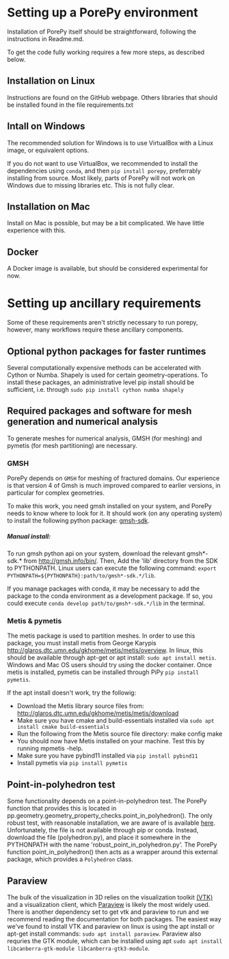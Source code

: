 # Setting up a PorePy environment
Installation of PorePy itself should be straightforward, following the instructions in Readme.md.

To get the code fully working requires a few more steps, as described below.

## Installation on Linux
Instructions are found on the GitHub webpage. Others libraries that should be installed found in the file requirements.txt

## Intall on Windows
The recommended solution for Windows is to use VirtualBox with a Linux image, or equivalent options.

If you do not want to use VirtualBox, we recommended 
to install the dependencies using `conda`, and then `pip install porepy`, preferrably installing from source.
Most likely, parts of PorePy will not work on Windows due to missing libraries etc. This is not fully clear.

## Installation on Mac
Install on Mac is possible, but may be a bit complicated. We have little experience with this.

## Docker
A Docker image is available, but should be considered experimental for now.

# Setting up ancillary requirements

Some of these requirements aren't strictly necessary to run porepy, however, many workflows require these ancillary components.

## Optional python packages for faster runtimes

Several computationally expensive methods can be accelerated with Cython or Numba. Shapely is used for certain geometry-operations. To install these packages, an administrative level pip install should be sufficient, i.e. through `sudo pip install cython numba shapely`

## Required packages and software for mesh generation and numerical analysis

To generate meshes for numerical analysis, GMSH (for meshing) and pymetis (for mesh partitioning) are necessary. 

### GMSH
PorePy depends on `GMSH` for meshing of fractured domains. 
Our experience is that version 4 of Gmsh is much improved compared to earlier versions, in particular for complex geometries.

To make this work, you need gmsh installed on your system, and PorePy needs to know where to look for it.
It should work (on any operating system) to install the following python package: [gmsh-sdk](https://pypi.org/project/gmsh-sdk/).

##### Manual install:
To run gmsh python api on your system, download the relevant gmsh*-sdk.* from http://gmsh.info/bin/.
Then, Add the 'lib' directory from the SDK to PYTHONPATH.
Linux users can execute the following command: `export PYTHONPATH=${PYTHONPATH}:path/to/gmsh*-sdk.*/lib`.

If you manage packages with conda, it may be necessary to add the package to the conda environment as a development package. If so, you could execute `conda develop path/to/gmsh*-sdk.*/lib` in the terminal.


### Metis & pymetis
The metis package is used to partition meshes. In order to use this package, you must install metis from George Karypis
http://glaros.dtc.umn.edu/gkhome/metis/metis/overview. In linux, this should be available through apt-get or apt install:
`sudo apt install metis`. Windows and Mac OS users should try using the docker container. Once metis is installed, pymetis can be installed through PiPy `pip install pymetis`. 

If the apt install doesn't work, try the followig:
- Download the Metis library source files from: http://glaros.dtc.umn.edu/gkhome/metis/metis/download
- Make sure you have cmake and build-essentials installed via `sudo apt install cmake build-essentials`
- Run the following from the Metis source file directory:
    make config
    make
- You should now have Metis installed on your machine. Test this by running mpmetis -help.
- Make sure you have pybind11 installed via `pip install pybind11`
- Install pymetis via `pip install pymetis`


## Point-in-polyhedron test
Some functionality depends on a point-in-polyhedron test. The PorePy function that provides this is located in pp.geometry.geometry_property_checks.point_in_polyhedron(). The only robust test, with reasonable installation, we are aware of is available [here](https://github.com/mdickinson/polyhedron/blob/master/polyhedron.py). Unfortunately, the file is not available through pip or conda. Instead, download the file (polyhedron.py), and place it somewhere in the PYTHONPATH with the name 'robust_point_in_polyhedron.py'. The PorePy function point_in_polyhedron() then acts as a wrapper around this external package, which provides a `Polyhedron` class.

## Paraview
The bulk of the visualization in 3D relies on the visualization toolkit [(VTK)](https://github.com/Kitware/VTK) and a visualization client, which [Paraview](https://www.paraview.org/) is likely the most widely used. There is another dependency set to get vtk and paraview to run and we recommend reading the documentation for both packages. The easiest way we've found to install VTK and paraview on linux is using the apt install or apt-get install commands:
`sudo apt install paraview`. Paraview also requries the GTK module, which can be installed using apt `sudo apt install libcanberra-gtk-module libcanberra-gtk3-module`.
